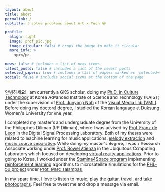 ```yaml
---
layout: about
title: about
permalink: /
subtitle: I solve problems about Art x Tech 😎

profile:
  align: right
  image: prof_pic.jpg
  image_circular: false # crops the image to make it circular
  more_info: >
    <p></p>

news: false # includes a list of news items
latest_posts: false # includes a list of the newest posts
selected_papers: true # includes a list of papers marked as "selected={true}"
social: false # includes social icons at the bottom of the page
---
```


안녕하세요! I am currently a GKS scholar, doing my <a href="https://ct.kaist.ac.kr/">Ph.D. in Culture Technology</a> at Korea Advanced Institute of Science and Technology (KAIST) under the supervision of <a href="https://scholar.google.com/citations?user=u75_aBgAAAAJ&hl=en&oi=ao">Prof. Junyong Noh</a> of the <a href="https://vml.kaist.ac.kr/">Visual Media Lab (VML)</a>. Before doing my doctoral degree, I studied the Korean language at Duksung Women's University for one year.

I completed my master's and undergraduate degree from the University of the Philippines Diliman (UP Diliman), where I was advised by <a href="https://scholar.google.com/citations?user=bQ__zDwAAAAJ">Prof. Franz de Leon</a> in the Digital Signal Processing Laboratory. Both of my theses were related to machine learning for music applications: <a href="https://ieeexplore.ieee.org/abstract/document/7482230">melody extraction</a> and <a href="https://ieeexplore.ieee.org/abstract/document/9293783">music source separation</a>. While doing my master's degree, I was a Research Associate working under <a href="https://scholar.google.com.ph/citations?user=ZkpXaOsAAAAJ"> Prof. Rowel Atienza</a> in the Ubiquitous Computing Laboratory which focused on developing <a href="https://www.youtube.com/channel/UCqPIsBhROQFVdnwGUzLCd1w">virtual reality applications</a>. Prior to going to Korea, I worked under the <a href="https://stamina4space.upd.edu.ph/">Stamina4Space program</a> implementing <a href="https://www.youtube.com/watch?v=libBcmhUO4Q&ab_channel=VanTanTV">reinforcement learning</a> algorithms to microsatellite simulations for the <a href="https://stamina4space.upd.edu.ph/projects/phl-50/">PHL-50 project</a> under <a href="https://scholar.google.com/citations?user=Vz1GPlIAAAAJ&hl=en">Prof. Marc Talampas.</a>

In my spare time, I love to listen to music, <a href="https://www.youtube.com/channel/UCP09__BYNduUhtexuLQCFWQ">play the guitar</a>, travel, and <a href="https://www.instagram.com/colormetaan/">take photographs</a>. Feel free to tweet me and drop a message via email.


